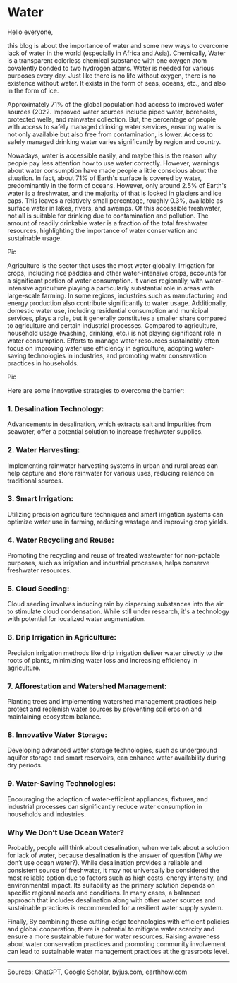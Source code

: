 # Water
Hello everyone,

this blog is about the importance of water and some new ways to overcome lack of water in the world (especially in Africa and Asia).
Chemically, Water is a transparent colorless chemical substance with one oxygen atom covalently bonded to two hydrogen atoms. Water is needed for various purposes every day. Just like there is no life without oxygen, there is no existence without water. It exists in the form of seas, oceans, etc., and also in the form of ice.

Approximately 71% of the global population had access to improved water sources (2022. Improved water sources include piped water, boreholes, protected wells, and rainwater collection. But, the percentage of people with access to safely managed drinking water services, ensuring water is not only available but also free from contamination, is lower. Access to safely managed drinking water varies significantly by region and country.

Nowadays, water is accessible easily, and maybe this is the reason why people pay less attention how to use water correctly. However, warnings about water consumption have made people a little conscious about the situation. In fact, about 71% of Earth's surface is covered by water, predominantly in the form of oceans. However, only around 2.5% of Earth's water is a freshwater, and the majority of that is locked in glaciers and ice caps. This leaves a relatively small percentage, roughly 0.3%, available as surface water in lakes, rivers, and swamps. Of this accessible freshwater, not all is suitable for drinking due to contamination and pollution. The amount of readily drinkable water is a fraction of the total freshwater resources, highlighting the importance of water conservation and sustainable usage.

Pic

Agriculture is the sector that uses the most water globally. Irrigation for crops, including rice paddies and other water-intensive crops, accounts for a significant portion of water consumption. It varies regionally, with water-intensive agriculture playing a particularly substantial role in areas with large-scale farming.
In some regions, industries such as manufacturing and energy production also contribute significantly to water usage. Additionally, domestic water use, including residential consumption and municipal services, plays a role, but it generally constitutes a smaller share compared to agriculture and certain industrial processes.
Compared to agriculture, household usage (washing, drinking, etc.) is not playing significant role in water consumption.
Efforts to manage water resources sustainably often focus on improving water use efficiency in agriculture, adopting water-saving technologies in industries, and promoting water conservation practices in households.

Pic

Here are some innovative strategies to overcome the barrier:

### 1. Desalination Technology:
 Advancements in desalination, which extracts salt and impurities from seawater, offer a potential solution to increase freshwater supplies.

### 2. Water Harvesting:
 Implementing rainwater harvesting systems in urban and rural areas can help capture and store rainwater for various uses, reducing reliance on traditional sources.

### 3. Smart Irrigation:
 Utilizing precision agriculture techniques and smart irrigation systems can optimize water use in farming, reducing wastage and improving crop yields.

### 4. Water Recycling and Reuse:
 Promoting the recycling and reuse of treated wastewater for non-potable purposes, such as irrigation and industrial processes, helps conserve freshwater resources.

### 5. Cloud Seeding:
 Cloud seeding involves inducing rain by dispersing substances into the air to stimulate cloud condensation. While still under research, it's a technology with potential for localized water augmentation.

### 6. Drip Irrigation in Agriculture:
 Precision irrigation methods like drip irrigation deliver water directly to the roots of plants, minimizing water loss and increasing efficiency in agriculture.

### 7. Afforestation and Watershed Management:
 Planting trees and implementing watershed management practices help protect and replenish water sources by preventing soil erosion and maintaining ecosystem balance.

### 8. Innovative Water Storage:
 Developing advanced water storage technologies, such as underground aquifer storage and smart reservoirs, can enhance water availability during dry periods.

### 9. Water-Saving Technologies:
Encouraging the adoption of water-efficient appliances, fixtures, and  industrial processes can significantly reduce water consumption in households and industries.

### Why We Don’t Use Ocean Water?    
    
Probably, people will think about desalination, when we talk about a solution for lack of water, because desalination is the answer of question (Why we don’t use ocean water?).
While desalination provides a reliable and consistent source of freshwater, it may not universally be considered the most reliable option due to factors such as high costs, energy intensity, and environmental impact. Its suitability as the primary solution depends on specific regional needs and conditions. In many cases, a balanced approach that includes desalination along with other water sources and sustainable practices is recommended for a resilient water supply system.

Finally, By combining these cutting-edge technologies with efficient policies and global cooperation, there is potential to mitigate water scarcity and ensure a more sustainable future for water resources. Raising awareness about water conservation practices and promoting community involvement can lead to sustainable water management practices at the grassroots level.

-----------------------------------------------------------------------------------------------------------------------------------------------

Sources: ChatGPT, Google Scholar, byjus.com, earthhow.com
